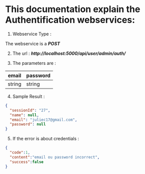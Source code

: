 # This documentation explain the Authentification webservices:

1. Webservice Type : 

The webservice is a ***POST***

2. The url :
 ***http://localhost:5000/api/user/admin/auth/***

3. The parameters are : 

|  email | password   |
|---|---| 
|  string |  string |

4. Sample Result : 

``` json
{   
  "sessionId": "27",
  "name": null, 
  "email": "juliec17@gmail.com",
  "password": null
}
```

5. If the error is about credentials : 

``` json
{
  "code":1,
  "content":"email ou password incorrect",
  "success":false	
}
```


